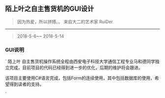 ## 陌上叶之自主售货机的GUI设计
> 因为热爱，所以拼搏。。   来自大二的艺术家   RuiDer
----------------------
> 2018-5-6~~ 2018-5-14
### GUI说明
`
  陌上叶 自主售货机操作系统全程由西安电子科技大学通信工程专业马和德同学独立完成，目前项目的代码已经得到进一步的优化，后期的维护将会跟进。

  该项目主要使用C#语言完成，包括Form的连续使用，其中包括数据库的使用，希望得到读者的支持。

`
